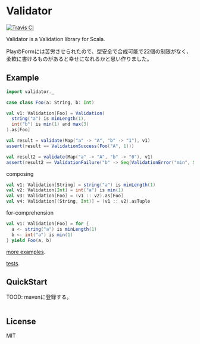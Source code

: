 # Validator

[![Travis CI](https://travis-ci.org/ryoppy/validator.svg?branch=master)](https://travis-ci.org/ryoppy/validator)

Validator is a Validation library for Scala.

PlayのFormには苦労させられたので、型安全で合成可能で22個の制限がなく、柔軟に書けるものがあると幸せになれるかと思い作りました。

## Example

```scala
import validator._

case class Foo(a: String, b: Int)

val v1: Validation[Foo] = Validation(
  string("a") is minLength(1),
  int("b") is min(1) and max(3)
).as[Foo]

val result = validate(Map("a" -> "A", "b" -> "1"), v1)
assert(result == ValidationSuccess(Foo("A", 1)))

val result2 = validate(Map("a" -> "A", "b" -> "0"), v1)
assert(result2 == ValidationFailure("b" -> Seq(ValidationError("min", Seq("1")))))
```

composing

```scala
val v1: Validation[String] = string("a") is minLength(1)
val v2: Validation[Int] = int("a") is min(1)
val v3: Validation[Foo] = (v1 :: v2).as[Foo]
val v4: Validation[(String, Int)] = (v1 :: v2).asTuple
```

for-comprehension

```scala
val v1: Validation[Foo] = for {
  a <- string("a") is minLength(1)
  b <- int("a") is min(1)
} yield Foo(a, b)
```

[more examples](src/test/scala/validator/ExampleSpec.scala).

[tests](src/test/scala/validator).

## QuickStart

TOOD: mavenに登録する。

```
```


## License

MIT